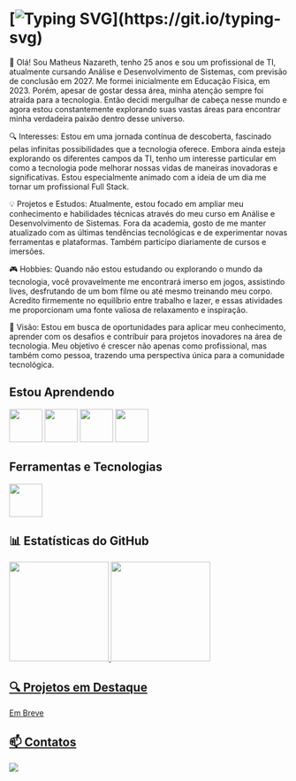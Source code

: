# [![Typing SVG](https://readme-typing-svg.demolab.com?font=Fira+Code&pause=1000&color=F7F7F7&width=435&lines=%F0%9F%91%8B+Hello!+Welcome+to+my+Github.)](https://git.io/typing-svg)

👋 Olá! Sou Matheus Nazareth, tenho 25 anos e sou um profissional de TI, atualmente cursando Análise e Desenvolvimento de Sistemas, com previsão de conclusão em 2027. Me formei inicialmente em Educação Física, em 2023. Porém, apesar de gostar dessa área, minha atenção sempre foi atraída para a tecnologia. Então decidi mergulhar de cabeça nesse mundo e agora estou constantemente explorando suas vastas áreas para encontrar minha verdadeira paixão dentro desse universo.

🔍 Interesses: Estou em uma jornada contínua de descoberta, fascinado pelas infinitas possibilidades que a tecnologia oferece. Embora ainda esteja explorando os diferentes campos da TI, tenho um interesse particular em como a tecnologia pode melhorar nossas vidas de maneiras inovadoras e significativas. Estou especialmente animado com a ideia de um dia me tornar um profissional Full Stack.

💡 Projetos e Estudos: Atualmente, estou focado em ampliar meu conhecimento e habilidades técnicas através do meu curso em Análise e Desenvolvimento de Sistemas. Fora da academia, gosto de me manter atualizado com as últimas tendências tecnológicas e de experimentar novas ferramentas e plataformas. Também participo diariamente de cursos e imersões.

🎮 Hobbies: Quando não estou estudando ou explorando o mundo da tecnologia, você provavelmente me encontrará imerso em jogos, assistindo lives, desfrutando de um bom filme ou até mesmo treinando meu corpo. Acredito firmemente no equilíbrio entre trabalho e lazer, e essas atividades me proporcionam uma fonte valiosa de relaxamento e inspiração.

🌟 Visão: Estou em busca de oportunidades para aplicar meu conhecimento, aprender com os desafios e contribuir para projetos inovadores na área de tecnologia. Meu objetivo é crescer não apenas como profissional, mas também como pessoa, trazendo uma perspectiva única para a comunidade tecnológica.

## Estou Aprendendo

<img loading="lazy" src="https://cdn.jsdelivr.net/gh/devicons/devicon@latest/icons/javascript/javascript-original.svg" width="60" height="60"/>   <img loading="lazy" src="https://cdn.jsdelivr.net/gh/devicons/devicon@latest/icons/css3/css3-original.svg"  width="60" height="60"/> <img loading="lazy" src="https://cdn.jsdelivr.net/gh/devicons/devicon@latest/icons/html5/html5-original.svg" width="60" height="60" /> <img src="https://cdn.jsdelivr.net/gh/devicons/devicon@latest/icons/python/python-original-wordmark.svg" width="60" height="60" />

## Ferramentas e Tecnologias

<img loading="lazy" src="https://cdn.jsdelivr.net/gh/devicons/devicon/icons/git/git-original.svg" width="60" height="60"/>


<!--


- 🔭 I’m currently working on ...
- 🌱 I’m currently learning ...
- 👯 I’m looking to collaborate on ...
- 🤔 I’m looking for help with ...
- 💬 Ask me about ...
- 📫 How to reach me: ...
- ⚡ Fun fact: ...
-->
## 📊 Estatísticas do GitHub
<div>
<a href="https://github.com/MatheusNaza">
<img loading="lazy" height="180em" src="https://github-readme-stats.vercel.app/api/top-langs/?username=MatheusNaza&layout=compact&langs_count=7&theme=radical"/>
<img loading="lazy" height="180em" src= "https://github-readme-stats.vercel.app/api?username=MatheusNaza&show_icons=true&theme=radical"/>

</div>
  
## 🔍 Projetos em Destaque

<div>
  Em Breve
</div>
  
  ## 📫 Contatos
<div>
  <!--
<a href="https://www.youtube.com/seu-canal-youtube-aqui" target="_blank"><img loading="lazy" src="https://img.shields.io/badge/YouTube-FF0000?style=for-the-badge&logo=youtube&logoColor=white" target="_blank"></a>
<a href="https://instagram.com/seu-usuário-instagram-aqui" target="_blank"><img loading="lazy" src="https://img.shields.io/badge/-Instagram-%23E4405F?style=for-the-badge&logo=instagram&logoColor=white" target="_blank"></a>
<a href="https://www.twitch.tv/seu-usuário-aqui" target="_blank"><img loading="lazy" src="https://img.shields.io/badge/Twitch-9146FF?style=for-the-badge&logo=twitch&logoColor=white" target="_blank"></a>
<a href = "mailto:contato@seu-usuário-aqui"><img loading="lazy" src="https://img.shields.io/badge/Gmail-D14836?style=for-the-badge&logo=gmail&logoColor=white" target="_blank"></a>
  -->
<a href="https://www.linkedin.com/in/matheusnaza/" target="_blank"><img loading="lazy" src="https://img.shields.io/badge/-LinkedIn-%230077B5?style=for-the-badge&logo=linkedin&logoColor=white" target="_blank"></a>   
</div>
